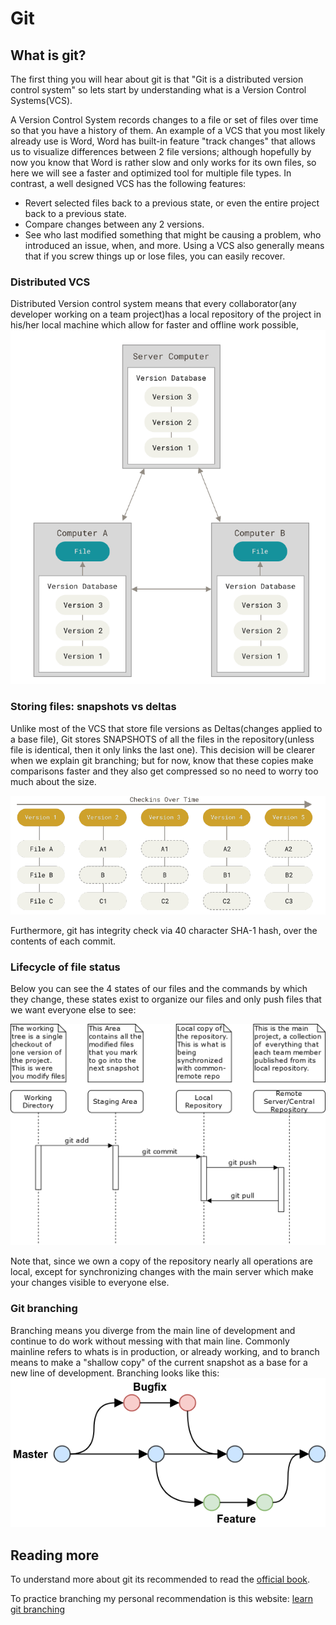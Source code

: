 # Git
## What is git?
The first thing you will hear about git is that "Git is a distributed version control system" so lets start by understanding what is a Version Control Systems(VCS).

A Version Control System records changes to a file or set of files over time so that you have a history of them. An example of a VCS that you most likely already use is Word, Word has built-in feature "track changes" that allows us to visualize differences between 2 file versions; although hopefully by now you know that Word is rather slow and only works for its own files, so here we will see a faster and optimized tool for multiple file types. In contrast, a well designed VCS has the following features: 
- Revert selected files back to a previous state, or even the entire project back to a previous state.
- Compare changes between any 2 versions.
- See who last modified something that might be causing a problem, who introduced an issue,
when, and more.
Using a VCS also generally means that if you screw things up or lose files, you can easily
recover.

### Distributed VCS
Distributed Version control system means that every collaborator(any developer working on a team project)has a local repository of the project in his/her local machine which allow for faster and offline work possible,
![distributed](./media/distributed.png)

### Storing files: snapshots vs deltas
Unlike most of the VCS that store file versions as Deltas(changes applied to a base file), Git stores SNAPSHOTS of all the files in the repository(unless file is identical, then it only links the last one). This decision will be clearer when we explain git branching; but for now, know that these copies make comparisons faster and they also get compressed so no need to worry too much about the size.

![deltas](./media/delta.png)

Furthermore, git has integrity check via 40 character SHA-1 hash, over the contents of each commit.
### Lifecycle of file status
Below you can see the 4 states of our files and the commands by which they change, these states exist to organize our files and only push files that we want everyone else to see:

![lifecycle](./media/lifecycle.png)

Note that, since we own a copy of the repository nearly all operations are local, except for synchronizing
changes with the main server which make your changes visible to everyone else.

### Git branching
Branching means you diverge from the main line of development and continue to do work without messing with that main line. Commonly mainline refers to whats is in production, or already working, and to branch means to make a "shallow copy" of the current snapshot as a base for a new line of development. Branching looks like this:
![branching](./media/branching.png)



## Reading more
To understand more about git its recommended to read the [official book](https://git-scm.com/book/en/v2).

To practice branching my personal recommendation is this website: [learn git branching](https://learngitbranching.js.org/) 

